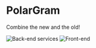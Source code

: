 # PolarGram
Combine the new and the old!

![Back-end services](https://github.com/LarsvdBrandt/PolarGram/workflows/Back-end%20CI/badge.svg)
![Front-end](https://github.com/LarsvdBrandt/PolarGram/workflows/Front-end%20CI/badge.svg)
 
